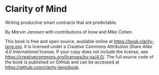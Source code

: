# Clarity of Mind

Writing productive smart contracts that are predictable.

By _Marvin Janssen_ with contributions of _lnow_ and _Mike Cohen_.

This book is free and open source, available online at
https://book.clarity-lang.org. It is licensed under a _Creative Commons
Attribution Share Alike 4.0 International_ license. If your copy does not
include the license, see https://creativecommons.org/licenses/by-sa/4.0/. The
full source code of the book is published on GitHub and can be accessed at
https://github.com/clarity-lang/book.
